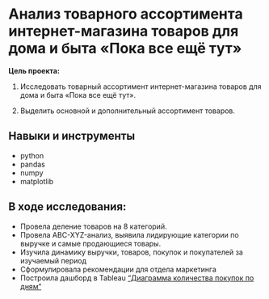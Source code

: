 # Анализ товарного ассортимента интернет-магазина товаров для дома и быта «Пока все ещё тут»

**Цель проекта:** 
1. Исследовать товарный ассортимент интернет-магазина товаров для дома и быта «Пока все ещё тут».

2. Выделить основной и дополнительный ассортимент товаров.

## Навыки и инструменты
* python
* pandas
* numpy
* matplotlib

## В ходе исследования:
- Провела деление товаров на 8 категорий.
- Провела ABC-XYZ-анализ, выявила лидирующие категории по выручке и самые продающиеся товары.
- Изучила динамику выручки, товаров, покупок и покупателей за изучаемый период
- Сформулировала рекомендации для отдела маркетинга
- Построила дашборд в Tableau [“Диаграмма количества покупок по дням”](https://public.tableau.com/app/profile/karina.lebedeva8171/viz/e-com_16828795223830/Dashboard1?publish=yes "Tableau")
